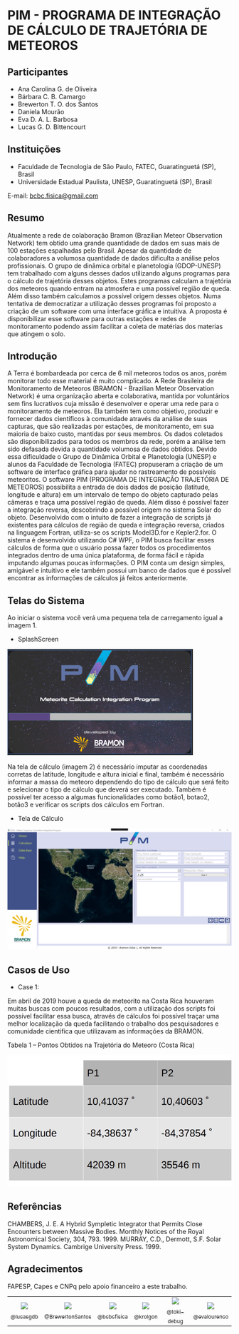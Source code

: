 # PIM - PROGRAMA DE INTEGRAÇÃO DE CÁLCULO DE TRAJETÓRIA DE METEOROS

## Participantes

- Ana Carolina G. de Oliveira
- Bárbara C. B. Camargo
- Brewerton T. O. dos Santos
- Daniela Mourão
- Eva D. A. L. Barbosa
- Lucas G. D. Bittencourt

## Instituições

- Faculdade de Tecnologia de São Paulo, FATEC, Guaratinguetá (SP), Brasil
- Universidade Estadual Paulista, UNESP, Guaratinguetá (SP), Brasil

E-mail: bcbc.fisica@gmail.com

## Resumo

Atualmente a rede de colaboração Bramon (Brazilian Meteor Observation Network) tem obtido uma grande quantidade de dados em suas mais de 100 estações espalhadas pelo Brasil. Apesar da quantidade de colaboradores a volumosa quantidade de dados dificulta a análise pelos profissionais. O grupo de dinâmica orbital e planetologia (GDOP-UNESP) tem trabalhado com alguns desses dados utilizando alguns programas para o cálculo de trajetória desses objetos. Estes programas calculam a trajetória dos meteoros quando entram na atmosfera e uma possível região de queda. Além disso também calculamos a possível origem desses objetos. Numa tentativa de democratizar a utilização desses programas foi proposto a criação de um software com uma interface gráfica e intuitiva. A proposta é disponibilizar esse software para outras estações e redes de monitoramento podendo assim facilitar a coleta de matérias dos materias que atingem o solo.

## Introdução

A Terra é bombardeada por cerca de 6 mil meteoros todos os anos, porém monitorar todo esse material é muito complicado. A Rede Brasileira de Monitoramento de Meteoros (BRAMON - Brazilian Meteor Observation Network) é uma organização aberta e colaborativa, mantida por voluntários sem fins lucrativos cuja missão é desenvolver e operar uma rede para o monitoramento de meteoros. Ela também tem como objetivo, produzir e fornecer dados científicos à comunidade através da análise de suas capturas, que são realizadas por estações, de monitoramento, em sua maioria de baixo custo, mantidas por seus membros.
Os dados coletados são disponibilizados para todos os membros da rede, porém a análise tem sido defasada devida a quantidade volumosa de dados obtidos. Devido essa dificuldade o Grupo de Dinâmica Orbital e Planetologia (UNESP) e alunos da Faculdade de Tecnologia (FATEC) propuseram a criação de um software de interface gráfica para ajudar no rastreamento de possíveis meteoritos.
O software PIM (PROGRAMA DE INTEGRAÇÃO TRAJETÓRIA DE METEOROS) possibilita a entrada de dois dados de posição (latitude, longitude e altura) em um intervalo de tempo do objeto capturado pelas câmeras e traça uma possível região de queda. Além disso é possível fazer a integração reversa, descobrindo a possível origem no sistema Solar do objeto.
Desenvolvido com o intuito de fazer a integração de scripts já existentes para cálculos de região de queda e integração reversa, criados na linguagem Fortran, utiliza-se os scripts Model3D.for e Kepler2.for.
O sistema é desenvolvido utilizando C# WPF, o PIM busca facilitar esses cálculos de forma que o usuário possa fazer todos os procedimentos integrados dentro de uma única plataforma, de forma fácil e rápida imputando algumas poucas informações. O PIM conta um design simples, amigável e intuitivo e ele também possui um banco de dados que é possível encontrar as informações de cálculos já feitos anteriormente.

## Telas do Sistema

Ao iniciar o sistema você verá uma pequena tela de carregamento igual a imagem 1.

- SplashScreen

![SplashScreen](images/splashscreen.png)

Na tela de cálculo (imagem 2) é necessário imputar as coordenadas corretas de latitude, longitude e altura inicial e final, também é necessário informar a massa do meteoro dependendo do tipo de cálculo que será feito e selecionar o tipo de cálculo que deverá ser executado. Também é possível ter acesso a algumas funcionalidades como botão1, botao2, botão3 e verificar os scripts dos cálculos em Fortran.

- Tela de Cálculo

![CalculatorForm](./images/calculatorform.png)

## Casos de Uso

- Case 1:

Em abril de 2019 houve a queda de meteorito na Costa Rica houveram muitas buscas com poucos resultados, com a utilização dos scripts foi possível facilitar essa busca, através de cálculos foi possível traçar uma melhor localização da queda facilitando o trabalho dos pesquisadores e comunidade cientifica que utilizavam as informações da BRAMON.

Tabela 1 – Pontos Obtidos na Trajetória do Meteoro (Costa Rica)

![table](images/table.png)

## Referências

CHAMBERS, J. E. A Hybrid Sympletic Integrator that Permits Close Encounters between
Massive Bodies. Monthly Notices of the Royal Astronomical Society, 304, 793. 1999.
MURRAY, C.D., Dermott, S.F. Solar System Dynamics. Cambrige University Press. 1999.

## Agradecimentos

FAPESP, Capes e CNPq pelo apoio financeiro a este trabalho.

<table>
    <tr>
        <td style="text-align:center">
            <a href="https://github.com/lucasgdb" target="blank" rel="noopener"><img src="https://avatars3.githubusercontent.com/u/13838273?s=115&u=ebbd853c5f90c7be064e2ee643df722676e5d13e&v=4"><br><sub>@lucasgdb</sub></a>
        </td>
        <td style="text-align:center">
            <a href="https://github.com/BrewertonSantos" target="blank" rel="noopener"><img src="https://avatars2.githubusercontent.com/u/55927647?s=115&u=fdd724c245678796918063eb59d9e60be52f6e54&v=4"><br><sub>@BrewertonSantos</sub></a>
        </td>
        <td style="text-align:center">
            <a href="https://github.com/bcbcfisica" target="blank" rel="noopener"><img src="https://avatars3.githubusercontent.com/u/37511913?s=115&u=769522f8379a331b49da0d27733c9787d1ed03da&v=4"><br><sub>@bcbcfisica</sub></a>
        </td>
        <td style="text-align:center">
            <a href="https://github.com/krolgon" target="blank" rel="noopener"><img src="https://avatars3.githubusercontent.com/u/33358586?s=115&u=765b1e39e6e0e8bef9acd4a9821ebdad9d803536&v=4"><br><sub>@krolgon</sub></a>
        </td>
        <td style="text-align:center">
            <a href="https://github.com/toki-debug" target="blank" rel="noopener"><img src="https://avatars3.githubusercontent.com/u/62253403?s=115&u=f0a752fd8a784a89f0b5e870535402180ce97a83&v=4"><br><sub>@toki-debug</sub></a>
        </td>
        <td style="text-align:center">
            <a href="https://github.com/evalourenco" target="blank" rel="noopener"><img src="https://avatars0.githubusercontent.com/u/37893245?s=115&u=dd68255a62c166739645006193106d2a3f39e64f&v=4"><br><sub>@evalourenco</sub></a>
        </td>
    </tr>
</table>
